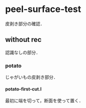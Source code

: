 # peel-surface-test
皮剥き部分の確認．

## without rec
認識なしの部分．

### potato
じゃがいもの皮剥き部分．

#### potato-first-cut.l
最初に端を切って，断面を使って置く．

```Lisp

```
